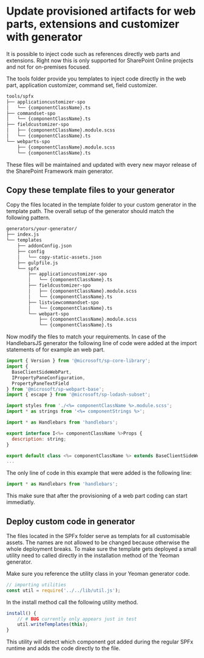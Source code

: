 # Update provisioned artifacts for web parts, extensions and customizer with generator

It is possible to inject code such as references directly web parts and extensions. Right now this is only supported for SharePoint Online projects and not for on-premises focused.

The tools folder provide you templates to inject code directly in the web part, application customizer, command set, field customizer.

```bash
tools/spfx
├── applicationcustomizer-spo
│   └── {componentClassName}.ts
├── commandset-spo
│   └── {componentClassName}.ts
├── fieldcustomizer-spo
│   ├── {componentClassName}.module.scss
│   └── {componentClassName}.ts
└── webparts-spo
    ├── {componentClassName}.module.scss
    └── {componentClassName}.ts
```

These files will be maintained and updated with every new mayor release of the SharePoint Framework main generator.

## Copy these template files to your generator

Copy the files located in the template folder to your custom generator in the template path. The overall setup of the generator should match the following pattern.

```bash
generators/your-generator/
├── index.js
└── templates
    ├── addonConfig.json
    ├── config
    │   └── copy-static-assets.json
    ├── gulpfile.js
    └── spfx
        ├── applicationcustomizer-spo
        │   └── {componentClassName}.ts
        ├── fieldcustomizer-spo
        │   ├── {componentClassName}.module.scss
        │   └── {componentClassName}.ts
        ├── listviewcommandset-spo
        │   └── {componentClassName}.ts
        └── webpart-spo
            ├── {componentClassName}.module.scss
            └── {componentClassName}.ts
```

Now modify the files to match your requirements. In case of the HandlebarsJS generator the following line of code were added at the import statements of for example an web part.


```js
import { Version } from '@microsoft/sp-core-library';
import {
  BaseClientSideWebPart,
  IPropertyPaneConfiguration,
  PropertyPaneTextField
} from '@microsoft/sp-webpart-base';
import { escape } from '@microsoft/sp-lodash-subset';

import styles from './<%= componentClassName %>.module.scss';
import * as strings from '<%= componentStrings %>';

import * as Handlebars from 'handlebars';

export interface I<%= componentClassName %>Props {
  description: string;
}

export default class <%= componentClassName %> extends BaseClientSideWebPart<I<%= componentClassName %>Props> {
...

```

The only line of code in this example that were added is the following line:

```js
import * as Handlebars from 'handlebars';
```

This make sure that after the provisioning of a web part coding can start immediatly.

## Deploy custom code in generator

The files located in the SPFx folder serve as templats for all customisable assets. The names are not allowed to be changed because otherwise the whole deployment breaks. To make sure the template gets deployed a small utility need to called directly in the installation method of the Yeoman generator.

Make sure you reference the utility class in your Yeoman generator code.

```js
// importing utilities
const util = require('../../lib/util.js');
```

In the install method call the following utility method.

```js
install() {
    // # BUG currently only appears just in test
    util.writeTemplates(this);
}
```

This utility will detect which component got added during the regular SPFx runtime and adds the code directly to the file.

